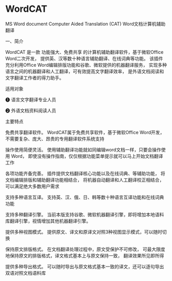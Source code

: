 # WordCAT
MS Word document Computer Aided Translation (CAT) 
Word文档计算机辅助翻译

一、简介

WordCAT 是一款 功能强大、免费共享 的计算机辅助翻译软件，基于微软Office Word二次开发， 提供英、汉等数十种语言辅助翻译、在线词典等功能。 该插件充分利用Office Word编辑排版功能和谷歌、微软提供的机器翻译服务， 实现多种语言之间的机器翻译和人工翻译，可有效提高文字翻译效率， 是外语文档阅读和文字翻译工作者的得力助手。

适用对象

❶ 语言文字翻译专业人员

❷ 外语文档资料阅读人员

主要特点

免费共享翻译软件。 WordCAT属于免费共享软件，基于微软Office Word开发， 不需要复杂、庞大、昂贵的专用翻译软件系统支持

操作使用简便灵活。 使用辅助翻译功能就如同编辑word文档一样，只要会操作使用 Word， 即使没有操作指南，仅仅根据功能菜单提示就可以马上开始文档翻译工作

各项功能齐备完善。 插件提供文档翻译核心功能以及在线词典、等辅助功能， 将文档编辑排版和辅助翻译功能相结合， 将机器自动翻译和人工翻译校正相结合， 可以满足绝大多数用户需求

支持多种语言互译。 支持英、汉、俄、日、韩等数十种语言互译功能和在线词典功能

支持多种翻译引擎。 当前本版支持谷歌、微软机器翻译引擎，即将增加本地语料库翻译引擎，视情增加其他机器翻译引擎。

提供多种视图模式。 提供原文、译文和原译文对照3种视图显示模式，可以随时切换

保持原文排版格式。 在文档翻译处理过程中，原文受保护不可修改， 可最大限度地保持原文的排版格式，译文格式基本上与原文保持一致， 翻译效果所见即所得

提供多种导出格式。 可以随时导出与原文格式基本一致的译文，还可以逐句导出双语对照文档语料库
